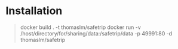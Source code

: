 # Installation
> docker build . -t thomaslm/safetrip
> docker run -v /host/directory/for/sharing/data:/safetrip/data -p 49991:80 -d thomaslm/safetrip
